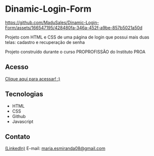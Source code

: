 # Dinamic-Login-Form

https://github.com/MaduSales/Dinamic-Login-Form/assets/166547195/428480fa-346a-452f-a9be-857b5021a50d


Projeto com HTML e CSS de uma página de login que possui mais duas telas: cadastro e recuperação de senha

Projeto construído durante o curso PROPROFISSÃO do Instituto PROA


## Acesso

[Clique aqui para acessar! :)](https://madusales.github.io/Dinamic-Login-Form/)

## Tecnologias
- HTML
- CSS
- Github
- Javascript

## Contato
[(LinkedIn)](www.linkedin.com/in/maria-eduarda-de-sales-78a04221b)
E-mail: maria.esmiranda08@gmail.com
